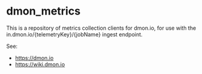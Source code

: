 # dmon_metrics

This is a repository of metrics collection clients for dmon.io, for use
with the in.dmon.io/{telemetryKey}/{jobName} ingest endpoint.

See: 
* https://dmon.io
* https://wiki.dmon.io
